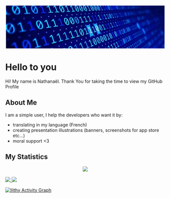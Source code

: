 <p align="center">

<img alt="Welcome" src="https://github.com/Ilithy/Ilithy/blob/01183bfdfebfd24b316c12df09adffb2bed7f232/Art/Welcome.gif"/>

</p>


<h1>Hello to you</h1>



<div size='20px'> Hi! My name is Nathanaël. Thank You for taking the time to view my GitHub Profile
</div>

<h2>About Me</h2>

I am a simple user, I help the developers who want it by:

- translating in my language (French)
- creating presentation illustrations (banners, screenshots for app store etc...)
- moral support <3


<!--
**Ilithy/Ilithy** is a ✨ _special_ ✨ repository because its `README.md` (this file) appears on your GitHub profile.

Here are some ideas to get you started:

- 🔭 I’m currently working on ...
- 🌱 I’m currently learning ...
- 👯 I’m looking to collaborate on ...
- 🤔 I’m looking for help with ...
- 💬 Ask me about ...
- 📫 How to reach me: ...
- 😄 Pronouns: ...
- ⚡ Fun fact: ...
-->

<h2>My Statistics</h2>

<p align="center"> <img src="https://komarev.com/ghpvc/?username=Ilithy&label=Profile%20views&color=0e75b6&style=flat"
  </p>

<br/>
<p align="left">
  <a href="https://github.com/Ilithy">
  <img width="49.5%" src="https://github-readme-stats.vercel.app/api?username=Ilithy&show_icons=true&theme=radical&hide_border=true" />
    <img width="49.5%" src="https://github-readme-streak-stats.herokuapp.com/?user=Ilithy&show_icons=true&theme=radical&hide_border=true" />


[![Ilithy Activity Graph](https://activity-graph.herokuapp.com/graph?username=Ilithy&custom_title=Ilithy%20Contribution%20Graph&theme=radical)](https://Ilithy.dev)
</a>

</p>

<br>


